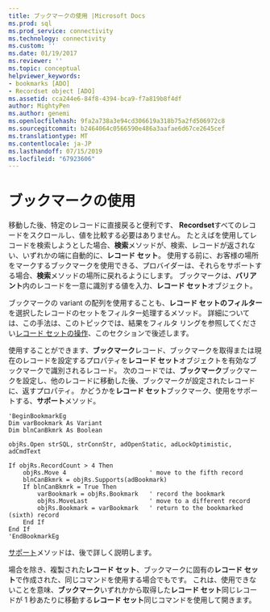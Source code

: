 ```yaml
---
title: ブックマークの使用 |Microsoft Docs
ms.prod: sql
ms.prod_service: connectivity
ms.technology: connectivity
ms.custom: ''
ms.date: 01/19/2017
ms.reviewer: ''
ms.topic: conceptual
helpviewer_keywords:
- bookmarks [ADO]
- Recordset object [ADO]
ms.assetid: cca244e6-84f8-4394-bca9-f7a819b8f4df
author: MightyPen
ms.author: genemi
ms.openlocfilehash: 9fa2a738a3e94cd306619a318b75a2fd506972c8
ms.sourcegitcommit: b2464064c0566590e486a3aafae6d67ce2645cef
ms.translationtype: MT
ms.contentlocale: ja-JP
ms.lasthandoff: 07/15/2019
ms.locfileid: "67923606"
---
```

# <a name="using-bookmarks"></a>ブックマークの使用
移動した後、特定のレコードに直接戻ると便利です、 **Recordset**すべてのレコードをスクロールし、値を比較する必要はありません。 たとえばを使用してレコードを検索しようとした場合、**検索**メソッドが、検索、レコードが返されない、いずれかの端に自動的に、**レコード セット**。 使用する前に、お客様の場所をマークするブックマークを使用できる、プロバイダーは、それらをサポートする場合、**検索**メソッドの場所に戻れるようにします。 ブックマークは、**バリアント**内のレコードを一意に識別する値を入力、**レコード セット**オブジェクト。  
  
 ブックマークの variant の配列を使用することも、**レコード セットのフィルター**を選択したレコードのセットをフィルター処理するメソッド。 詳細については、この手法は、このトピックでは、結果をフィルタ リングを参照してください[レコード セットの操作](../../../ado/guide/data/working-with-recordsets.md)、このセクションで後述します。  
  
 使用することができます、**ブックマーク**レコード、ブックマークを取得または現在のレコードを設定するプロパティを**レコード セット**オブジェクトを有効なブックマークで識別されるレコード。 次のコードでは、**ブックマーク**ブックマークを設定し、他のレコードに移動した後、ブックマークが設定されたレコードに、返すプロパティ。 かどうかを**レコード セット**ブックマーク、使用をサポートする、**サポート**メソッド。  
  
```  
'BeginBookmarkEg  
Dim varBookmark As Variant  
Dim blnCanBkmrk As Boolean  
  
objRs.Open strSQL, strConnStr, adOpenStatic, adLockOptimistic, adCmdText  
  
If objRs.RecordCount > 4 Then  
    objRs.Move 4                       ' move to the fifth record  
    blnCanBkmrk = objRs.Supports(adBookmark)  
    If blnCanBkmrk = True Then  
        varBookmark = objRs.Bookmark   ' record the bookmark  
        objRs.MoveLast                 ' move to a different record  
        objRs.Bookmark = varBookmark   ' return to the bookmarked (sixth) record  
    End If  
End If  
'EndBookmarkEg  
```  
  
 [サポート](../../../ado/reference/ado-api/supports-method.md)メソッドは、後で詳しく説明します。  
  
 場合を除き、複製された**レコード セット**、ブックマークに固有の**レコード セット**で作成された、同じコマンドを使用する場合でもです。 これは、使用できないことを意味、**ブックマーク**いずれかから取得した**レコード セット**同じレコードが 1 秒あたりに移動する**レコード セット**同じコマンドを使用して開きます。
